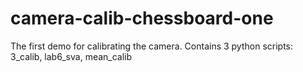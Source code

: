 # camera-calib-chessboard-one
 The first demo for calibrating the camera. Contains 3 python scripts: 3_calib, lab6_sva, mean_calib
